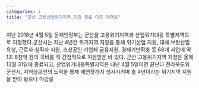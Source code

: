 ```yaml
---
categories: i
title: "군산 고용산업위기지역 지정 종료 이후 대책은"
---
```

지난 2018년 4월 5일 문재인정부는 군산을 고용위기지역과 산업위기대응 특별지역으로 지정했다.군산시는 지난 4년간 위기지역 지정을 통해 위기산업 지원, 대체·보완산업 육성, 근로자·실직자 지원, 소상공인·기업체 금융지원, 경제기반확충 등 68개 사업에 약 1조 8천억 원의 국비를 직·간접적으로 지원받은 바 있다. 군산 고용위기지역 지정은 올해 12월 31일에 종료되고, 산업위기대응특별지역은 내년 4월 5일이면 끝난다.전라북도와 군산시, 지역상공인의 노력을 통해 재연장까지 성사시키며 총 4년이라는 위기지역 지원을 받아 왔으나 마감을